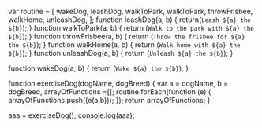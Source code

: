 var routine = [
  wakeDog,
  leashDog,
  walkToPark,
  walkToPark,
  throwFrisbee,
  walkHome,
  unleashDog,
];
function leashDog(a, b) {
  return(`Leash ${a} the ${b}`);
}
function walkToPark(a, b) {
  return (`Walk to the park with ${a} the ${b}`);
}
function throwFrisbee(a, b) {
  return (`Throw the frisbee for ${a} the ${b}`);
}
function walkHome(a, b) {
  return (`Walk home with ${a} the ${b}`);
}
function unleashDog(a, b) {
  return (`Unleash ${a} the ${b}`);
}

function wakeDog(a, b) {
  return (`Wake ${a} the ${b}`);
}

function exerciseDog(dogName, dogBreed) {
    var a = dogName, b = dogBreed, arrayOfFunctions =[];
    routine.forEach(function (e) {
    arrayOfFunctions.push((e(a,b)));
  });
  return arrayOfFunctions;
}

aaa = exerciseDog();
console.log(aaa);
